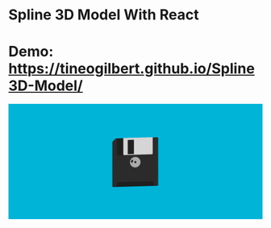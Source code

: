 # Spline 3D Model With React 
# Demo: https://tineogilbert.github.io/Spline3D-Model/

![](Disk.png)
